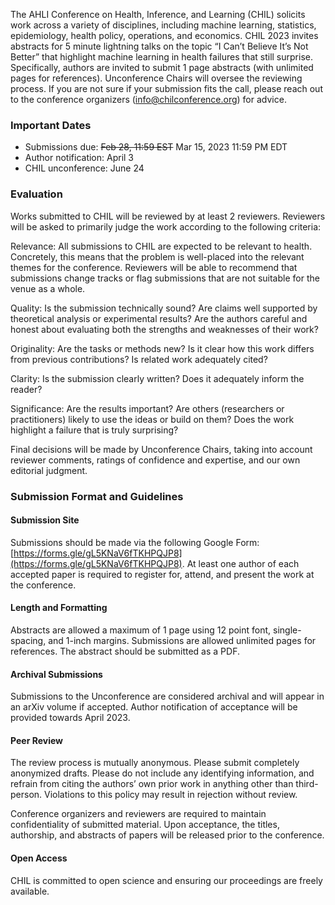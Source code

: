 The AHLI Conference on Health, Inference, and Learning (CHIL) solicits work across a variety of disciplines, including machine learning, statistics, epidemiology, health policy, operations, and economics. CHIL 2023 invites abstracts for 5 minute lightning talks on the topic “I Can’t Believe It’s Not Better” that highlight machine learning in health failures that still surprise.  Specifically, authors are invited to submit 1 page abstracts (with unlimited pages for references).
Unconference Chairs will oversee the reviewing process.  If you are not sure if your submission fits the call, please reach out to the conference organizers (info@chilconference.org) for advice.

### Important Dates
- Submissions due: <s>Feb 28, 11:59 EST</s> Mar 15, 2023 11:59 PM EDT
- Author notification: April 3
- CHIL unconference: June 24 

### Evaluation
Works submitted to CHIL will be reviewed by at least 2 reviewers. Reviewers will be asked to primarily judge the work according to the following criteria:

Relevance: All submissions to CHIL are expected to be relevant to health. Concretely, this means that the problem is well-placed into the relevant themes for the conference. Reviewers will be able to recommend that submissions change tracks or flag submissions that are not suitable for the venue as a whole.

Quality: Is the submission technically sound? Are claims well supported by theoretical analysis or experimental results? Are the authors careful and honest about evaluating both the strengths and weaknesses of their work?

Originality: Are the tasks or methods new? Is it clear how this work differs from previous contributions? Is related work adequately cited? 

Clarity: Is the submission clearly written? Does it adequately inform the reader? 

Significance: Are the results important? Are others (researchers or practitioners) likely to use the ideas or build on them? Does the work highlight a failure that is truly surprising? 

Final decisions will be made by Unconference Chairs, taking into account reviewer comments, ratings of confidence and expertise, and our own editorial judgment. 

### Submission Format and Guidelines
#### Submission Site
Submissions should be made via the following Google Form: [https://forms.gle/gL5KNaV6fTKHPQJP8](https://forms.gle/gL5KNaV6fTKHPQJP8). At least one author of each accepted paper is required to register for, attend, and present the work at the conference.

#### Length and Formatting
Abstracts are allowed a maximum of 1 page using 12 point font, single-spacing, and 1-inch margins.  Submissions are allowed unlimited pages for references.  The abstract should be submitted as a PDF.  

#### Archival Submissions
Submissions to the Unconference are considered archival and will appear in an arXiv volume if accepted. Author notification of acceptance will be provided towards April 2023.

#### Peer Review
The review process is mutually anonymous. Please submit completely anonymized drafts. Please do not include any identifying information, and refrain from citing the authors’ own prior work in anything other than third-person. Violations to this policy may result in rejection without review.

Conference organizers and reviewers are required to maintain confidentiality of submitted material. Upon acceptance, the titles, authorship, and abstracts of papers will be released prior to the conference.

#### Open Access
CHIL is committed to open science and ensuring our proceedings are freely available. 
